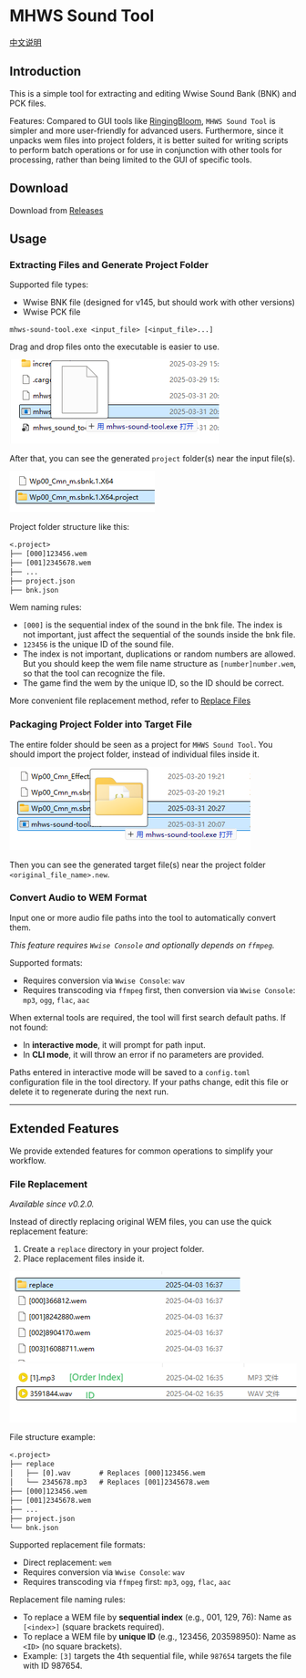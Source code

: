 # MHWS Sound Tool

[中文说明](docs/README_zh-CN.md)

## Introduction

This is a simple tool for extracting and editing Wwise Sound Bank (BNK) and PCK files.

Features: Compared to GUI tools like [RingingBloom](https://github.com/Silvris/RingingBloom), `MHWS Sound Tool` is simpler and more user-friendly for advanced users. Furthermore, since it unpacks wem files into project folders, it is better suited for writing scripts to perform batch operations or for use in conjunction with other tools for processing, rather than being limited to the GUI of specific tools.

## Download

Download from [Releases](https://github.com/eigeen/mhws-sound-tool/releases)

## Usage

### Extracting Files and Generate Project Folder

Supported file types:
- Wwise BNK file (designed for v145, but should work with other versions)
- Wwise PCK file

```
mhws-sound-tool.exe <input_file> [<input_file>...]
```

Drag and drop files onto the executable is easier to use.

![Drag and drop files](docs/img/drag-and-drop-file.png)

After that, you can see the generated `project` folder(s) near the input file(s).

![generated project folder](docs/img/generated-project-folder.png)

Project folder structure like this:
```
<.project>
├── [000]123456.wem
├── [001]2345678.wem
├── ...
├── project.json
├── bnk.json
```

Wem naming rules:
- `[000]` is the sequential index of the sound in the bnk file. The index is not important, just affect the sequential of the sounds inside the bnk file.
- `123456` is the unique ID of the sound file.
- The index is not important, duplications or random numbers are allowed. But you should keep the wem file name structure as `[number]number.wem`, so that the tool can recognize the file.
- The game find the wem by the unique ID, so the ID should be correct.

More convenient file replacement method, refer to [Replace Files](#File-Replacement)

### Packaging Project Folder into Target File

The entire folder should be seen as a project for `MHWS Sound Tool`. You should import the project folder, instead of individual files inside it.

![Drag and drop project folder](docs/img/drag-and-drop-project-folder.png)

Then you can see the generated target file(s) near the project folder `<original_file_name>.new`.

### Convert Audio to WEM Format

Input one or more audio file paths into the tool to automatically convert them.

*This feature requires `Wwise Console` and optionally depends on `ffmpeg`.*

Supported formats:  
- Requires conversion via `Wwise Console`: `wav`  
- Requires transcoding via `ffmpeg` first, then conversion via `Wwise Console`: `mp3`, `ogg`, `flac`, `aac`

When external tools are required, the tool will first search default paths. If not found:  
- In **interactive mode**, it will prompt for path input.  
- In **CLI mode**, it will throw an error if no parameters are provided.  

Paths entered in interactive mode will be saved to a `config.toml` configuration file in the tool directory. If your paths change, edit this file or delete it to regenerate during the next run.

---

## Extended Features

We provide extended features for common operations to simplify your workflow.

### File Replacement

*Available since v0.2.0.*

Instead of directly replacing original WEM files, you can use the quick replacement feature:  

1. Create a `replace` directory in your project folder.  
2. Place replacement files inside it.  

![Replace directory](docs/img/replace-dir.png)  
![Replace files](docs/img/replace-dir-in.png)  

File structure example:  
```
<.project>
├── replace
│   ├── [0].wav       # Replaces [000]123456.wem
│   └── 2345678.mp3   # Replaces [001]2345678.wem
├── [000]123456.wem
├── [001]2345678.wem
├── ...
├── project.json
└── bnk.json
```

Supported replacement file formats:  
- Direct replacement: `wem`  
- Requires conversion via `Wwise Console`: `wav`  
- Requires transcoding via `ffmpeg` first: `mp3`, `ogg`, `flac`, `aac`  

Replacement file naming rules:  
- To replace a WEM file by **sequential index** (e.g., 001, 129, 76): Name as `[<index>]` (square brackets required).  
- To replace a WEM file by **unique ID** (e.g., 123456, 203598950): Name as `<ID>` (no square brackets).  
- Example: `[3]` targets the 4th sequential file, while `987654` targets the file with ID 987654.